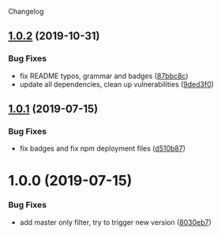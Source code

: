 Changelog

## [1.0.2](https://github.com/nolde/vue-plugin-events/compare/v1.0.1...v1.0.2) (2019-10-31)


### Bug Fixes

* fix README typos, grammar and badges ([87bbc8c](https://github.com/nolde/vue-plugin-events/commit/87bbc8c7aa10983d450f0de9904b166b930c5630))
* update all dependencies, clean up vulnerabilities ([9ded3f0](https://github.com/nolde/vue-plugin-events/commit/9ded3f01c22764652191162042c49e20b44e944a))

## [1.0.1](https://github.com/nolde/vue-plugin-events/compare/v1.0.0...v1.0.1) (2019-07-15)


### Bug Fixes

* fix badges and fix npm deployment files ([d510b87](https://github.com/nolde/vue-plugin-events/commit/d510b87))

# 1.0.0 (2019-07-15)


### Bug Fixes

* add master only filter, try to trigger new version ([8030eb7](https://github.com/nolde/vue-plugin-events/commit/8030eb7))
